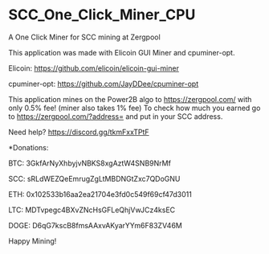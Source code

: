 # SCC_One_Click_Miner_CPU
A One Click Miner for SCC mining at Zergpool

This application was made with Elicoin GUI Miner and cpuminer-opt.

Elicoin: https://github.com/elicoin/elicoin-gui-miner

cpuminer-opt: https://github.com/JayDDee/cpuminer-opt

This application mines on the Power2B algo to https://zergpool.com/ with only 0.5% fee! (miner also takes 1% fee)
To check how much you earned go to https://zergpool.com/?address= and put in your SCC address.

Need help?
https://discord.gg/tkmFxxTPtF

*Donations:

BTC:  3GkfArNyXhbyjvNBKS8xgAztW4SNB9NrMf

SCC:  sRLdWEZQeEmrugZgLtMBDNGtZxc7QDoGNU

ETH:  0x102533b16aa2ea21704e3fd0c549f69cf47d3011

LTC:  MDTvpegc4BXvZNcHsGFLeQhjVwJCz4ksEC

DOGE: D6qG7kscB8fmsAAxvAKyarYYm6F83ZV46M

Happy Mining!
